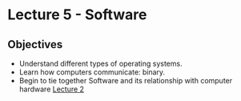# Lecture 5 - Software

## Objectives
+ Understand different types of operating systems.
+ Learn how computers communicate: binary.
+ Begin to tie together Software and its relationship with computer hardware [Lecture 2](https://adamzvolanek.github.io/silver-barnacle/lecture02/index.html)
